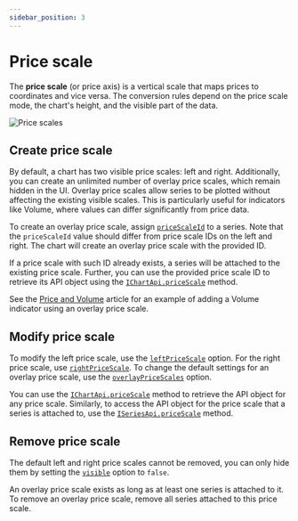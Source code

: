 ```yaml
---
sidebar_position: 3
---
```


# Price scale

The **price scale** (or price axis) is a vertical scale that maps prices to coordinates and vice versa.
The conversion rules depend on the price scale mode, the chart's height, and the visible part of the data.

![Price scales](/img/price-scales.png "Price scales")

## Create price scale

By default, a chart has two visible price scales: left and right.
Additionally, you can create an unlimited number of overlay price scales, which remain hidden in the UI.
Overlay price scales allow series to be plotted without affecting the existing visible scales.
This is particularly useful for indicators like Volume, where values can differ significantly from price data.

To create an overlay price scale, assign [`priceScaleId`](/api/interfaces/SeriesOptionsCommon.md#pricescaleid) to a series.
Note that the `priceScaleId` value should differ from price scale IDs on the left and right.
The chart will create an overlay price scale with the provided ID.

If a price scale with such ID already exists, a series will be attached to the existing price scale.
Further, you can use the provided price scale ID to retrieve its API object using the [`IChartApi.priceScale`](/api/interfaces/IChartApi.md#pricescale) method.

See the [Price and Volume](/tutorials/how_to/price-and-volume) article for an example of adding a Volume indicator using an overlay price scale.

## Modify price scale

To modify the left price scale, use the [`leftPriceScale`](/api/interfaces/ChartOptionsBase.md#leftpricescale) option.
For the right price scale, use [`rightPriceScale`](/api/interfaces/ChartOptionsBase.md#rightpricescale).
To change the default settings for an overlay price scale, use the [`overlayPriceScales`](/api/interfaces/ChartOptionsBase.md#overlaypricescales) option.

You can use the [`IChartApi.priceScale`](/api/interfaces/IChartApi.md#pricescale) method to retrieve the API object for any price scale.
Similarly, to access the API object for the price scale that a series is attached to, use the [`ISeriesApi.priceScale`](/api/interfaces/ISeriesApi.md#pricescale) method.

## Remove price scale

The default left and right price scales cannot be removed, you can only hide them by setting the [`visible`](/api/interfaces/PriceScaleOptions.md#visible) option to `false`.

An overlay price scale exists as long as at least one series is attached to it.
To remove an overlay price scale, remove all series attached to this price scale.

<!-- Note that this method is not implemented yet :(
## Equality of price scale API objects

`orbityx-charts` library does not guarantee to return the same reference of [`IPriceScaleApi`](/api/interfaces/IPriceScaleApi.md) object for the same price scale ID.
So you should never compare these objects by a reference, use the result from [`IPriceScaleApi.id`](/api/interfaces/IPriceScaleApi.md#id) method instead.
-->
